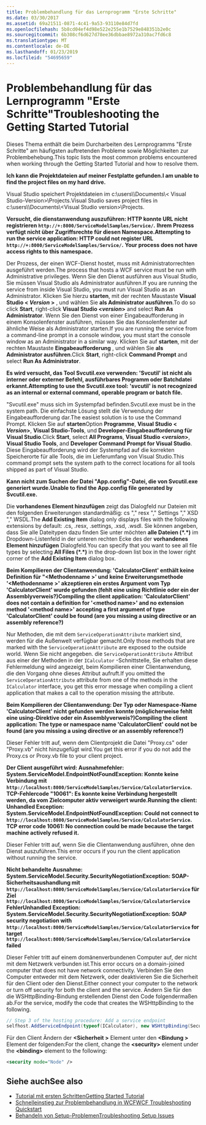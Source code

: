 ```yaml
---
title: Problembehandlung für das Lernprogramm "Erste Schritte"
ms.date: 03/30/2017
ms.assetid: 69a21511-0871-4c41-9a53-93110e84d7fd
ms.openlocfilehash: 5b8cd04ef4d98e522e255e1b7529e848351b2e0c
ms.sourcegitcommit: 6b308cf6d627d78ee36dbbae8972a310ac7fd6c8
ms.translationtype: MT
ms.contentlocale: de-DE
ms.lasthandoff: 01/23/2019
ms.locfileid: "54695659"
---
```

# <a name="troubleshooting-the-getting-started-tutorial"></a><span data-ttu-id="2b255-102">Problembehandlung für das Lernprogramm "Erste Schritte"</span><span class="sxs-lookup"><span data-stu-id="2b255-102">Troubleshooting the Getting Started Tutorial</span></span>
<span data-ttu-id="2b255-103">Dieses Thema enthält die beim Durcharbeiten des Lernprogramms "Erste Schritte" am häufigsten auftretenden Probleme sowie Möglichkeiten zur Problembehebung.</span><span class="sxs-lookup"><span data-stu-id="2b255-103">This topic lists the most common problems encountered when working through the Getting Started Tutorial and how to resolve them.</span></span>  
  
<span data-ttu-id="2b255-104">**Ich kann die Projektdateien auf meiner Festplatte gefunden.**</span><span class="sxs-lookup"><span data-stu-id="2b255-104">**I am unable to find the project files on my hard drive.**</span></span>

 <span data-ttu-id="2b255-105">Visual Studio speichert Projektdateien im c:\users\\<user name>\Documents\\< Visual Studio-Version\>\Projects.</span><span class="sxs-lookup"><span data-stu-id="2b255-105">Visual Studio saves project files in c:\users\\<user name>\Documents\\<Visual Studio version\>\Projects.</span></span>  
  
<span data-ttu-id="2b255-106">**Versucht, die dienstanwendung auszuführen: HTTP konnte URL nicht registrieren `http://+:8000/ServiceModelSamples/Service/`.** 
 **Ihrem Prozess verfügt nicht über Zugriffsrechte für diesen Namespace.**</span><span class="sxs-lookup"><span data-stu-id="2b255-106">**Attempting to run the service application: HTTP could not register URL `http://+:8000/ServiceModelSamples/Service/`.**
**Your process does not have access rights to this namespace.**</span></span> 

 <span data-ttu-id="2b255-107">Der Prozess, der einen WCF-Dienst hostet, muss mit Administratorrechten ausgeführt werden.</span><span class="sxs-lookup"><span data-stu-id="2b255-107">The process that hosts a WCF service must be run with Administrative privileges.</span></span> <span data-ttu-id="2b255-108">Wenn Sie den Dienst ausführen aus Visual Studio, Sie müssen Visual Studio als Administrator ausführen.</span><span class="sxs-lookup"><span data-stu-id="2b255-108">If you are running the service from inside Visual Studio, you must run Visual Studio as an Administrator.</span></span> <span data-ttu-id="2b255-109">Klicken Sie hierzu **starten**, mit der rechten Maustaste **Visual Studio \< *Version* >**  , und wählen Sie **als Administrator ausführen**.</span><span class="sxs-lookup"><span data-stu-id="2b255-109">To do so click **Start**, right-click **Visual Studio \<*version*>** and select **Run As Administrator**.</span></span> <span data-ttu-id="2b255-110">Wenn Sie den Dienst von einer Eingabeaufforderung in einem Konsolenfenster ausführen, müssen Sie das Konsolenfenster auf ähnliche Weise als Administrator starten.</span><span class="sxs-lookup"><span data-stu-id="2b255-110">If you are running the service from a command-line prompt in a console window, you must start the console window as an Administrator in a similar way.</span></span> <span data-ttu-id="2b255-111">Klicken Sie auf **starten**, mit der rechten Maustaste **Eingabeaufforderung** , und wählen Sie **als Administrator ausführen**.</span><span class="sxs-lookup"><span data-stu-id="2b255-111">Click **Start**, right-click **Command Prompt** and select **Run As Administrator**.</span></span>  
  
<span data-ttu-id="2b255-112">**Es wird versucht, das Tool Svcutil.exe verwenden: 'Svcutil' ist nicht als interner oder externer Befehl, ausführbares Programm oder Batchdatei erkannt.**</span><span class="sxs-lookup"><span data-stu-id="2b255-112">**Attempting to use the Svcutil.exe tool: 'svcutil' is not recognized as an internal or external command, operable program or batch file.**</span></span>

 <span data-ttu-id="2b255-113">"Svcutil.exe" muss sich im Systempfad befinden.</span><span class="sxs-lookup"><span data-stu-id="2b255-113">Svcutil.exe must be in the system path.</span></span> <span data-ttu-id="2b255-114">Die einfachste Lösung stellt die Verwendung der Eingabeaufforderung dar.</span><span class="sxs-lookup"><span data-stu-id="2b255-114">The easiest solution is to use the Command Prompt.</span></span> <span data-ttu-id="2b255-115">Klicken Sie auf **starten**Option **Programme**, **Visual Studio \< *Version*>**,  **Visual Studio-Tools**, und **Developer-Eingabeaufforderung für Visual Studio**.</span><span class="sxs-lookup"><span data-stu-id="2b255-115">Click **Start**, select **All Programs**, **Visual Studio \<*version*>**, **Visual Studio Tools**, and **Developer Command Prompt for Visual Studio**.</span></span> <span data-ttu-id="2b255-116">Diese Eingabeaufforderung wird der Systempfad auf die korrekten Speicherorte für alle Tools, die im Lieferumfang von Visual Studio.</span><span class="sxs-lookup"><span data-stu-id="2b255-116">This command prompt sets the system path to the correct locations for all tools shipped as part of Visual Studio.</span></span>  

<span data-ttu-id="2b255-117">**Kann nicht zum Suchen der Datei "App.config"-Datei, die von Svcutil.exe generiert wurde.**</span><span class="sxs-lookup"><span data-stu-id="2b255-117">**Unable to find the App.config file generated by Svcutil.exe.**</span></span>

 <span data-ttu-id="2b255-118">Die **vorhandenes Element hinzufügen** zeigt das Dialogfeld nur Dateien mit den folgenden Erweiterungen standardmäßig: cs "," resx "," Settings "," XSD "," WSDL.</span><span class="sxs-lookup"><span data-stu-id="2b255-118">The **Add Existing Item** dialog only displays files with the following extensions by default: .cs, .resx, .settings, .xsd, .wsdl.</span></span> <span data-ttu-id="2b255-119">Sie können angeben, dass Sie alle Dateitypen dazu finden Sie unter möchten **alle Dateien (\*.\*)**  im Dropdown-Listenfeld in der unteren rechten Ecke des der **vorhandenes Element hinzufügen** Dialogfeld.</span><span class="sxs-lookup"><span data-stu-id="2b255-119">You can specify that you want to see all file types by selecting **All Files (\*.\*)** in the drop-down list box in the lower right corner of the **Add Existing Item** dialog box.</span></span>  


<span data-ttu-id="2b255-120">**Beim Kompilieren der Clientanwendung: 'CalculatorClient' enthält keine Definition für "\<Methodenname >' und keine Erweiterungsmethode '\<Methodenname >' akzeptieren ein erstes Argument vom Typ 'CalculatorClient' wurde gefunden (fehlt eine using Richtlinie oder ein der Assemblyverweis?)**</span><span class="sxs-lookup"><span data-stu-id="2b255-120">**Compiling the client application: 'CalculatorClient' does not contain a definition for '\<method name>' and no extension method '\<method name>' accepting a first argument of type 'CalculatorClient' could be found (are you missing a using directive or an assembly reference?)**</span></span>  

<span data-ttu-id="2b255-121">Nur Methoden, die mit dem `ServiceOperationAttribute` markiert sind, werden für die Außenwelt verfügbar gemacht.</span><span class="sxs-lookup"><span data-stu-id="2b255-121">Only those methods that are marked with the `ServiceOperationAttribute` are exposed to the outside world.</span></span> <span data-ttu-id="2b255-122">Wenn Sie nicht angegeben. die `ServiceOperationAttribute` Attribut aus einer der Methoden in der `ICalculator` -Schnittstelle, Sie erhalten diese Fehlermeldung wird angezeigt, beim Kompilieren einer Clientanwendung, die den Vorgang ohne dieses Attribut aufruft.</span><span class="sxs-lookup"><span data-stu-id="2b255-122">If you omitted the `ServiceOperationAttribute` attribute from one of the methods in the `ICalculator` interface, you get this error message when compiling a client application that makes a call to the operation missing the attribute.</span></span>  

<span data-ttu-id="2b255-123">**Beim Kompilieren der Clientanwendung: Der Typ oder Namespace-Name 'CalculatorClient' nicht gefunden werden konnte (möglicherweise fehlt eine using-Direktive oder ein Assemblyverweis?)**</span><span class="sxs-lookup"><span data-stu-id="2b255-123">**Compiling the client application: The type or namespace name 'CalculatorClient' could not be found (are you missing a using directive or an assembly reference?)**</span></span>

 <span data-ttu-id="2b255-124">Dieser Fehler tritt auf, wenn dem Clientprojekt die Datei "Proxy.cs" oder "Proxy.vb" nicht hinzugefügt wird.</span><span class="sxs-lookup"><span data-stu-id="2b255-124">You get this error if you do not add the Proxy.cs or Proxy.vb file to your client project.</span></span>  

<span data-ttu-id="2b255-125">**Der Client ausgeführt wird: Ausnahmefehler: System.ServiceModel.EndpointNotFoundException: Konnte keine Verbindung mit `http://localhost:8000/ServiceModelSamples/Service/CalculatorService`. TCP-Fehlercode "10061": Es konnte keine Verbindung hergestellt werden, da vom Zielcomputer aktiv verweigert wurde.**</span><span class="sxs-lookup"><span data-stu-id="2b255-125">**Running the client: Unhandled Exception: System.ServiceModel.EndpointNotFoundException: Could not connect to `http://localhost:8000/ServiceModelSamples/Service/CalculatorService`. TCP error code 10061: No connection could be made because the target machine actively refused it.**</span></span>

<span data-ttu-id="2b255-126">Dieser Fehler tritt auf, wenn Sie die Clientanwendung ausführen, ohne den Dienst auszuführen.</span><span class="sxs-lookup"><span data-stu-id="2b255-126">This error occurs if you run the client application without running the service.</span></span>  
  
<span data-ttu-id="2b255-127">**Nicht behandelte Ausnahme: System.ServiceModel.Security.SecurityNegotiationException: SOAP-Sicherheitsaushandlung mit `http://localhost:8000/ServiceModelSamples/Service/CalculatorService` für Ziel `http://localhost:8000/ServiceModelSamples/Service/CalculatorService` Fehler**</span><span class="sxs-lookup"><span data-stu-id="2b255-127">**Unhandled Exception: System.ServiceModel.Security.SecurityNegotiationException: SOAP security negotiation with `http://localhost:8000/ServiceModelSamples/Service/CalculatorService` for target `http://localhost:8000/ServiceModelSamples/Service/CalculatorService` failed**</span></span>  

<span data-ttu-id="2b255-128">Dieser Fehler tritt auf einem domänenverbundenen Computer auf, der nicht mit dem Netzwerk verbunden ist.</span><span class="sxs-lookup"><span data-stu-id="2b255-128">This error occurs on a domain-joined computer that does not have network connectivity.</span></span> <span data-ttu-id="2b255-129">Verbinden Sie den Computer entweder mit dem Netzwerk, oder deaktivieren Sie die Sicherheit für den Client oder den Dienst.</span><span class="sxs-lookup"><span data-stu-id="2b255-129">Either connect your computer to the network or turn off security for both the client and the service.</span></span> <span data-ttu-id="2b255-130">Ändern Sie für den die WSHttpBinding-Bindung erstellenden Dienst den Code folgendermaßen ab.</span><span class="sxs-lookup"><span data-stu-id="2b255-130">For the service, modify the code that creates the WSHttpBinding to the following.</span></span>  
  
```csharp
// Step 3 of the hosting procedure: Add a service endpoint  
selfhost.AddServiceEndpoint(typeof(ICalculator), new WSHttpBinding(SecurityMode.None), "CalculatorService");  
```

<span data-ttu-id="2b255-131">Für den Client Ändern der  **\<Sicherheit >** Element unter den  **\<Bindung >** Element der folgenden:</span><span class="sxs-lookup"><span data-stu-id="2b255-131">For the client, change the **\<security>** element under the **\<binding>** element to the following:</span></span>  
  
```xml
<security mode="Node" />  
```  

## <a name="see-also"></a><span data-ttu-id="2b255-132">Siehe auch</span><span class="sxs-lookup"><span data-stu-id="2b255-132">See also</span></span>
- [<span data-ttu-id="2b255-133">Tutorial mit ersten Schritten</span><span class="sxs-lookup"><span data-stu-id="2b255-133">Getting Started Tutorial</span></span>](../../../docs/framework/wcf/getting-started-tutorial.md)
- [<span data-ttu-id="2b255-134">Schnelleinstieg zur Problembehandlung in WCF</span><span class="sxs-lookup"><span data-stu-id="2b255-134">WCF Troubleshooting Quickstart</span></span>](../../../docs/framework/wcf/wcf-troubleshooting-quickstart.md)
- [<span data-ttu-id="2b255-135">Behandeln von Setup-Problemen</span><span class="sxs-lookup"><span data-stu-id="2b255-135">Troubleshooting Setup Issues</span></span>](../../../docs/framework/wcf/troubleshooting-setup-issues.md)
